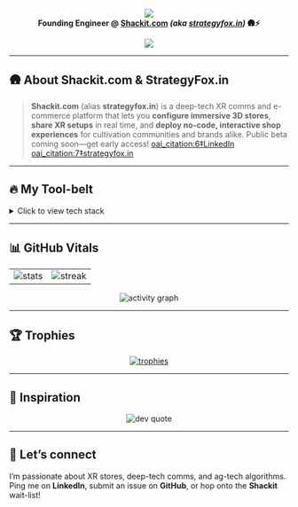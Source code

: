 <!-- ─────────────────────────  HERO  ───────────────────────── -->
<p align="center">
  <img src="https://shields.io/badge/-Rohith%20V-0A66C2?logo=github&logoColor=white&style=for-the-badge" />
  <br/>
  <b>Founding Engineer @ 
    <a href="https://shackit.com">Shackit.com</a>
    <i>(aka <a href="https://strategyfox.in">strategyfox.in</a>)</i> 🛖⚡
  </b>
</p>

<p align="center">
<!--   <a href="https://linkedin.com/in/rohith-venkatakrishnan-059756195">
    <img src="https://img.shields.io/badge/LinkedIn-0077B5?logo=linkedin&logoColor=white&style=social" />
  </a> -->
  <a href="https://instagram.com/roohxth">
    <img src="https://img.shields.io/badge/Instagram-E4405F?logo=instagram&logoColor=white&style=social" />
  </a>
</p>

---

## 🛖 About **Shackit.com** & **StrategyFox.in**
> **Shackit.com** (alias **strategyfox.in**) is a deep-tech XR comms and e-commerce platform that lets you **configure immersive 3D stores**, **share XR setups** in real time, and **deploy no-code, interactive shop experiences** for cultivation communities and brands alike. Public beta coming soon—get early access!  [oai_citation:6‡LinkedIn](https://in.linkedin.com/company/strategy-fox-xr?utm_source=chatgpt.com) [oai_citation:7‡strategyfox.in](https://strategyfox.in/?utm_source=chatgpt.com)

---

## 🔥 My Tool-belt
<details>
<summary>Click to view tech stack</summary>

| Languages | Front-end | Back-end & DevOps | Data / AI | Design |
|-----------|-----------|-------------------|-----------|--------|
| C#, Go, Python, TypeScript, JavaScript, Dart, Java | React, Next.js, Angular, Bootstrap, Chakra, Styled-Components | Node.js, Express, Django, .NET, Docker, Kubernetes, Heroku, Netlify, Render, Vercel, Cloudflare | TensorFlow, Keras, scikit-learn, Pandas, NumPy, mlflow, matplotlib | Figma, Adobe, Blender |
| Oracle, MySQL, PostgreSQL, Firebase, GoogleCloud | Socket.io, Chart.js | GitHub, GitLab, Bitbucket, Postman |  |  |
</details>

---

## 📊 GitHub Vitals
<table>
<tr>
<td>
  <img src="https://github-readme-stats.vercel.app/api?username=Rohith2825&show_icons=true&theme=tokyonight&hide_border=true" alt="stats"/>
</td>
<td>
  <img src="https://streak-stats.demolab.com?user=Rohith2825&theme=tokyonight&hide_border=true" alt="streak"/>
</td>
</tr>
</table>

<p align="center">
  <img src="https://github-readme-activity-graph.vercel.app/graph?username=Rohith2825&theme=react-dark&area=true&hide_border=true" alt="activity graph"/>
</p>

---

## 🏆 Trophies
<p align="center">
  <a href="https://github.com/Rohith2825">
    <img src="https://github-profile-trophy.vercel.app/?username=Rohith2825&theme=algolia&column=7" alt="trophies" />
  </a>
</p>

---

## 💬 Inspiration
<p align="center">
  <img src="https://quotes-github-readme.vercel.app/api?type=horizontal&theme=radical" alt="dev quote"/>
</p>

---

## 🤝 Let’s connect
I’m passionate about XR stores, deep-tech comms, and ag-tech algorithms. Ping me on **LinkedIn**, submit an issue on **GitHub**, or hop onto the **Shackit** wait-list!
